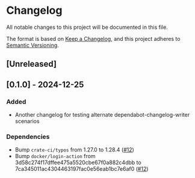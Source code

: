 # Changelog

All notable changes to this project will be documented in this file.

The format is based on [Keep a Changelog](https://keepachangelog.com/en/1.1.0/),
and this project adheres to [Semantic Versioning](https://semver.org/spec/v2.0.0.html).

## [Unreleased]

## [0.1.0] - 2024-12-25

### Added

- Another changelog for testing alternate dependabot-changelog-writer scenarios

### Dependencies

- Bump `crate-ci/typos` from 1.27.0 to 1.28.4 ([#12](https://github.com/CramBL/dependabot-changelog-writer-test/pull/12))
- Bump `docker/login-action` from 3d58c274f17dffee475a5520cbe67f0a882c4dbb to 7ca345011ac4304463197fac0e56eab1bc7e6af0 ([#12](https://github.com/CramBL/dependabot-changelog-writer-test/pull/12))

